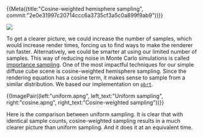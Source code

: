 {{Meta((title:"Cosine-weighted hemisphere sampling", commit:"2e0e31997c20714ccc6a3735cf3a5c0a899f9ab9"))}}

![](title.apng)

To get a clearer picture, we could increase the number of samples, which would
increase render times, forcing us to find ways to make the renderer run faster.
Alternatively, we could be smarter at using our limited number of samples. This
way of reducing noise in Monte Carlo simulations is called [importance
sampling][importance-sampling-wiki]. One of the most impactful techniques for
our simple diffuse cube scene is cosine-weighted hemisphere sampling. Since the
rendering equation has a cosine term, it makes sense to sample from a similar
distribution. We based our implementation on [`pbrt`][importance-sampling-pbrt].

{{ImagePair((left:"uniform.apng", left_text:"Uniform sampling", right:"cosine.apng", right_text:"Cosine-weighted sampling"))}}

Here is the comparison between uniform sampling. It is clear that with identical
sample counts, cosine-weighted sampling results in a much clearer picture than
uniform sampling. And it does it at an equivalent time.

[importance-sampling-wiki]: https://en.wikipedia.org/wiki/Importance_sampling
[importance-sampling-pbrt]: https://www.pbr-book.org/3ed-2018/Monte_Carlo_Integration/2D_Sampling_with_Multidimensional_Transformations#Cosine-WeightedHemisphereSampling
